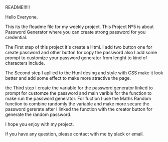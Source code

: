 README!!!!!


Hello Everyone.

This its the Readme file for my weekly project. This Project Nº5 is about Password Generator where you can create strong password for you credential.

The First step of this project it´s create a Html. I add two button one for create password and other button for copy the password also I add some prompt to customize your password generator from lenght to kind of characters include.

The Second step I apllied to the Html desing and style with CSS make it look better and add some effect to make more atractive the page.

the Third step I create the variable for the password generator linked to prompt for customze the password and  main varible for the function to make run the password generator. For fuction I use the Maths Random function to combine randomly the variable and make more secure the password gererate after I linked the function with the creator button for generate the random password.

I hope you enjoy with my project. 

If you have any  question, please contact with me by slack or email.